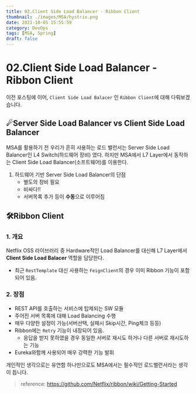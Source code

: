 ```yaml
---
title: 02.Client Side Load Balancer - Ribbon Client
thumbnail: ./images/MSA/hystrix.png
date: 2021-10-05 15:55:59
category: DevOps
tags: [MSA, Spring]
draft: false
---
```


# 02.Client Side Load Balancer - Ribbon Client
이전 포스팅에 이어, `Client Side Load Balacer` 인 `Ribbon Client`에 대해 다뤄보겠습니다.



## ☄Server Side Load Balancer vs Client Side Load Balancer

MSA를 활용하기 전 우리가 흔히 사용하는 로드 밸런서는 Server Side Load Balancer인 L4 Switch(하드웨어 장비) 였다. 하지만 MSA에서 L7 Layer에서 동작하는 Client Side Load Balancer(소프트웨어)를 이용한다.

1. 하드웨어 기반 Server Side Load Balancer의 단점
   - 별도의 장비 필요
   - 비싸다!!
   - 서버목록 추가 등이 **수동**으로 이루어짐



## 🛠Ribbon Client

### 1. 개요

Netflix OSS 라이브러리 중 Hardware적인 Load Balancer를 대신해 L7 Layer에서 **Client Side Load Balacer** 역할을 담당한다.

- 최근 `RestTemplate` 대신 사용하는 `FeignClient`의 경우 이미 Ribbon 기능이 포함되어 있음.



### 2. 장점

- REST API를 호출하는 서비스에 탑제되는 SW 모듈
- 주어진 서버 목록에 대해 Load Balancing 수행
- 매우 다양한 설정이 가능(서버선택, 실패시 Skip시간, Ping체크 등등)
- Ribbon에는 `Retry` 기능이 내장되어 있음.
  -  응답을 받지 못하였을 경우 동일한 서버로 재시도 하거나 다른 서버로 재시도하는 기능
- Eureka와함께 사용되어 매우 강력한 기능 발휘



개인적인 생각으로는 유연함 하나만으로도 MSA에서는 필수적인 로드밸런서라는 생각이 듭니다.



> reference: https://github.com/Netflix/ribbon/wiki/Getting-Started

